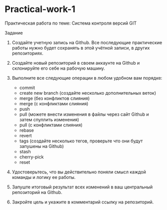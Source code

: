 # Practical-work-1
Практическая работа по теме: Система контроля версий GIT

Задание

1. Создайте учетную запись на Github. Все последующие практические работы нужно будет сохранять в этой учётной записи, в других репозиториях.
   
2. Создайте новый репозиторий в своем аккаунте на Github и склонируйте его себе на рабочую машину.

3. Выполните все следующие операции в любом удобном вам порядке:
   - commit
   - create new branch (создайте несколько дополнительных веток)
   - merge (без конфликтов слияния)
   - merge (с конфликтами слияния)
   - push
   - pull (можете внести изменения в файлы через сайт Github и затем спуллить изменения)
   - pull (с конфликтами слияния)
   - rebase
   - revert
   - tags (создайте несколько тегов, проверьте что они будут запушены на Github)
   - stash
   - cherry-pick
   - reset

4. Удостоверьтесь, что вы действительно поняли смысл каждой команды и логику ее работы.

5. Запуште итоговый результат всех изменений в ваш центральный репозиторий на Github.

6. Закройте цель и укажите в комментарий ссылку на репозиторий.
